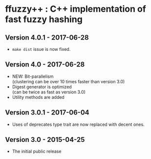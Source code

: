 ffuzzy++ : C++ implementation of fast fuzzy hashing
====================================================


Version 4.0.1 - 2017-06-28
---------------------------

*	`make dist` issue is now fixed.


Version 4.0 - 2017-06-28
-------------------------

*	NEW: Bit-parallelism  
	(clustering can be over 10 times faster than version 3.0)
*	Digest generator is optimized  
	(can be twice as fast as version 3.0)
*	Utility methods are added


Version 3.0.1 - 2017-06-04
---------------------------

*	Uses of deprecates type trait are now replaced with decent ones.


Version 3.0 - 2015-04-25
-------------------------

*	The initial public release
